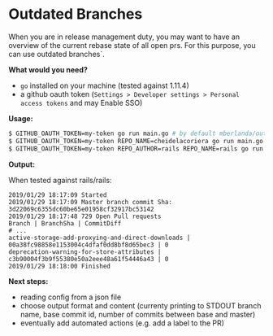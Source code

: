 # Outdated Branches

When you are in release management duty, you may want to have an overview of the current rebase state of all open prs.
For this purpose, you can use outdated branches`.

**What would you need?**

* `go` installed on your machine (tested against 1.11.4)
* a github oauth token (`Settings > Developer settings > Personal access tokens` and may Enable SSO)

**Usage:**

```sh
$ GITHUB_OAUTH_TOKEN=my-token go run main.go # by default mberlanda/outdated_branches
$ GITHUB_OAUTH_TOKEN=my-token REPO_NAME=cheidelacoriera go run main.go # mberlanda/outdated_branches
$ GITHUB_OAUTH_TOKEN=my-token REPO_AUTHOR=rails REPO_NAME=rails go run main.go # rails/rails
```

**Output:**

When tested against rails/rails:

```
2019/01/29 18:17:09 Started
2019/01/29 18:17:09 Master branch commit Sha: 3d22069c6355dc60be65e01958cf32917bc53142
2019/01/29 18:17:48 729 Open Pull requests
Branch | BranchSha | CommitDiff
# ...
active-storage-add-proxying-and-direct-downloads | 00a38fc98858e1153004c4dfaf0dd8bf8d65bec3 | 0
deprecation-warning-for-store-attributes | c3b90004f3b9f55380e50a2eee48a61f54446a43 | 0
2019/01/29 18:18:00 Finished
```

**Next steps:**

* reading config from a json file
* choose output format and content (currenty printing to STDOUT branch name, base commit id, number of commits between base and master)
* eventually add automated actions (e.g. add a label to the PR)
